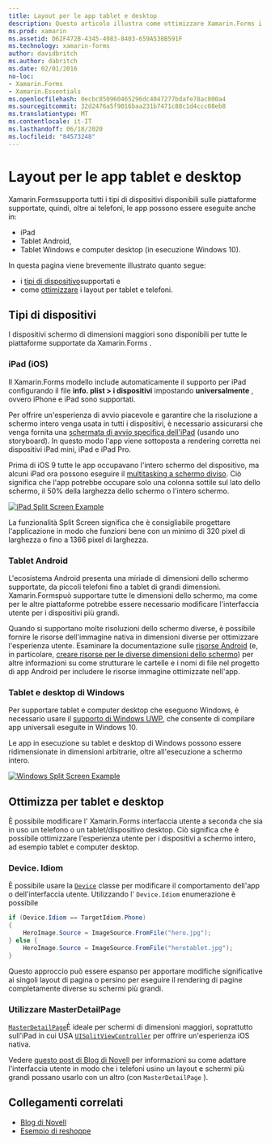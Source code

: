 ```yaml
---
title: Layout per le app tablet e desktop
description: Questo articolo illustra come ottimizzare Xamarin.Forms i layout delle applicazioni per tablet, anziché telefoni.
ms.prod: xamarin
ms.assetid: D62F472B-4345-4983-8403-659A538B591F
ms.technology: xamarin-forms
author: davidbritch
ms.author: dabritch
ms.date: 02/01/2016
no-loc:
- Xamarin.Forms
- Xamarin.Essentials
ms.openlocfilehash: 0ecbc850960465296dc4047277bdafe78ac800a4
ms.sourcegitcommit: 32d2476a5f9016baa231b7471c88c1d4ccc08eb8
ms.translationtype: MT
ms.contentlocale: it-IT
ms.lasthandoff: 06/18/2020
ms.locfileid: "84573248"
---
```

# <a name="layout-for-tablet-and-desktop-apps"></a>Layout per le app tablet e desktop

Xamarin.Formssupporta tutti i tipi di dispositivi disponibili sulle piattaforme supportate, quindi, oltre ai telefoni, le app possono essere eseguite anche in:

- iPad
- Tablet Android,
- Tablet Windows e computer desktop (in esecuzione Windows 10).

In questa pagina viene brevemente illustrato quanto segue:

- i [tipi di dispositivo](#device-types)supportati e
- come [ottimizzare](#optimize-for-tablet-and-desktop) i layout per tablet e telefoni.

## <a name="device-types"></a>Tipi di dispositivi

I dispositivi schermo di dimensioni maggiori sono disponibili per tutte le piattaforme supportate da Xamarin.Forms .

### <a name="ipads-ios"></a>iPad (iOS)

Il Xamarin.Forms modello include automaticamente il supporto per iPad configurando il file **info. plist > i dispositivi** impostando **universalmente** , ovvero iPhone e iPad sono supportati.

Per offrire un'esperienza di avvio piacevole e garantire che la risoluzione a schermo intero venga usata in tutti i dispositivi, è necessario assicurarsi che venga fornita una [schermata di avvio specifica dell'iPad](~/ios/app-fundamentals/images-icons/launch-screens.md) (usando uno storyboard). In questo modo l'app viene sottoposta a rendering corretta nei dispositivi iPad mini, iPad e iPad Pro.

Prima di iOS 9 tutte le app occupavano l'intero schermo del dispositivo, ma alcuni iPad ora possono eseguire il [multitasking a schermo diviso](~/ios/platform/multitasking.md).
Ciò significa che l'app potrebbe occupare solo una colonna sottile sul lato dello schermo, il 50% della larghezza dello schermo o l'intero schermo.

[![](tablet-images/ipad-sml.png "iPad Split Screen Example")](tablet-images/ipad.png#lightbox "iPad Split Screen Example")

La funzionalità Split Screen significa che è consigliabile progettare l'applicazione in modo che funzioni bene con un minimo di 320 pixel di larghezza o fino a 1366 pixel di larghezza.

### <a name="android-tablets"></a>Tablet Android

L'ecosistema Android presenta una miriade di dimensioni dello schermo supportate, da piccoli telefoni fino a tablet di grandi dimensioni. Xamarin.Formspuò supportare tutte le dimensioni dello schermo, ma come per le altre piattaforme potrebbe essere necessario modificare l'interfaccia utente per i dispositivi più grandi.

Quando si supportano molte risoluzioni dello schermo diverse, è possibile fornire le risorse dell'immagine nativa in dimensioni diverse per ottimizzare l'esperienza utente.
Esaminare la documentazione sulle [risorse Android](~/android/app-fundamentals/resources-in-android/index.md) (e, in particolare, [creare risorse per le diverse dimensioni dello schermo](~/android/app-fundamentals/resources-in-android/resources-for-varying-screens.md)) per altre informazioni su come strutturare le cartelle e i nomi di file nel progetto di app Android per includere le risorse immagine ottimizzate nell'app.

### <a name="windows-tablets-and-desktops"></a>Tablet e desktop di Windows

Per supportare tablet e computer desktop che eseguono Windows, è necessario usare il [supporto di Windows UWP](~/xamarin-forms/platform/windows/installation/index.md), che consente di compilare app universali eseguite in Windows 10.

Le app in esecuzione su tablet e desktop di Windows possono essere ridimensionate in dimensioni arbitrarie, oltre all'esecuzione a schermo intero.

[![](tablet-images/splitscreen-sml.png "Windows Split Screen Example")](tablet-images/splitscreen.png#lightbox "Windows Split Screen Example")

## <a name="optimize-for-tablet-and-desktop"></a>Ottimizza per tablet e desktop

È possibile modificare l' Xamarin.Forms interfaccia utente a seconda che sia in uso un telefono o un tablet/dispositivo desktop. Ciò significa che è possibile ottimizzare l'esperienza utente per i dispositivi a schermo intero, ad esempio tablet e computer desktop.

### <a name="deviceidiom"></a>Device. Idiom

È possibile usare la [`Device`](~/xamarin-forms/platform/device.md) classe per modificare il comportamento dell'app o dell'interfaccia utente. Utilizzando l' `Device.Idiom` enumerazione è possibile

```csharp
if (Device.Idiom == TargetIdiom.Phone)
{
    HeroImage.Source = ImageSource.FromFile("hero.jpg");
} else {
    HeroImage.Source = ImageSource.FromFile("herotablet.jpg");
}
```

Questo approccio può essere espanso per apportare modifiche significative ai singoli layout di pagina o persino per eseguire il rendering di pagine completamente diverse su schermi più grandi.

### <a name="leverage-masterdetailpage"></a>Utilizzare MasterDetailPage

[`MasterDetailPage`](xref:Xamarin.Forms.MasterDetailPage)È ideale per schermi di dimensioni maggiori, soprattutto sull'iPad in cui USA [`UISplitViewController`](xref:UIKit.UISplitViewController) per offrire un'esperienza iOS nativa.

Vedere [questo post di Blog di Novell](https://devblogs.microsoft.com/xamarin/bringing-xamarin-forms-apps-to-tablets/) per informazioni su come adattare l'interfaccia utente in modo che i telefoni usino un layout e schermi più grandi possano usarlo con un altro (con `MasterDetailPage` ).

## <a name="related-links"></a>Collegamenti correlati

- [Blog di Novell](https://devblogs.microsoft.com/xamarin/bringing-xamarin-forms-apps-to-tablets/)
- [Esempio di reshoppe](https://github.com/jamesmontemagno/myshoppe)

